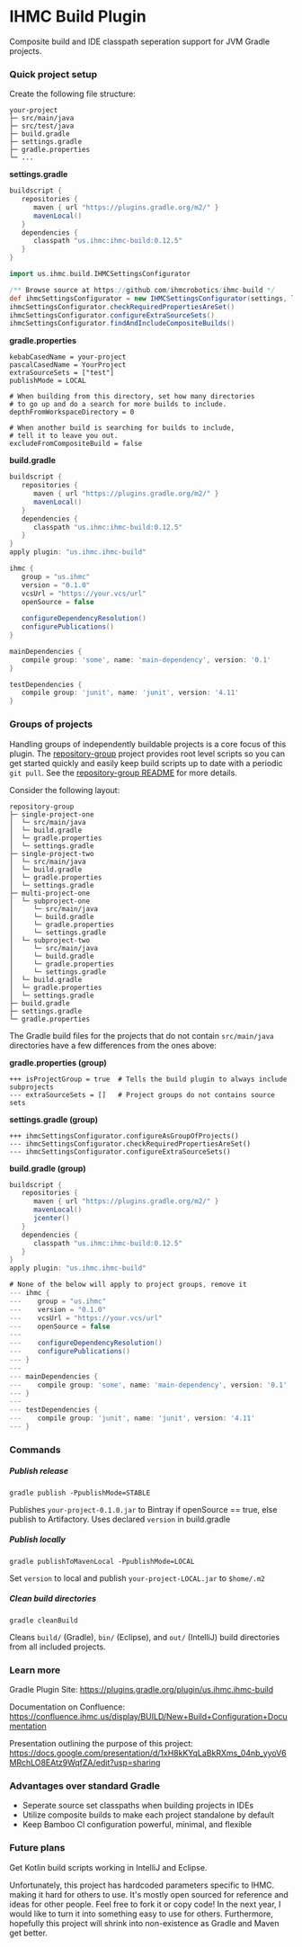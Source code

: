 # IHMC Build Plugin

Composite build and IDE classpath seperation support for JVM Gradle projects.

### Quick project setup

Create the following file structure:
```
your-project
├─ src/main/java
├─ src/test/java
├─ build.gradle
├─ settings.gradle
├─ gradle.properties
└─ ...
```

**settings.gradle**
```gradle
buildscript {
   repositories {
      maven { url "https://plugins.gradle.org/m2/" }
      mavenLocal()
   }
   dependencies {
      classpath "us.ihmc:ihmc-build:0.12.5"
   }
}

import us.ihmc.build.IHMCSettingsConfigurator

/** Browse source at https://github.com/ihmcrobotics/ihmc-build */
def ihmcSettingsConfigurator = new IHMCSettingsConfigurator(settings, logger, ext)
ihmcSettingsConfigurator.checkRequiredPropertiesAreSet()
ihmcSettingsConfigurator.configureExtraSourceSets()
ihmcSettingsConfigurator.findAndIncludeCompositeBuilds()
```

**gradle.properties**
```
kebabCasedName = your-project
pascalCasedName = YourProject
extraSourceSets = ["test"]
publishMode = LOCAL

# When building from this directory, set how many directories
# to go up and do a search for more builds to include.
depthFromWorkspaceDirectory = 0

# When another build is searching for builds to include,
# tell it to leave you out.
excludeFromCompositeBuild = false
```

**build.gradle**
```gradle
buildscript {
   repositories {
      maven { url "https://plugins.gradle.org/m2/" }
      mavenLocal()
   }
   dependencies {
      classpath "us.ihmc:ihmc-build:0.12.5"
   }
}
apply plugin: "us.ihmc.ihmc-build"

ihmc {
   group = "us.ihmc"
   version = "0.1.0"
   vcsUrl = "https://your.vcs/url"
   openSource = false
   
   configureDependencyResolution()
   configurePublications()
}

mainDependencies {
   compile group: 'some', name: 'main-dependency', version: '0.1'
}

testDependencies {
   compile group: 'junit', name: 'junit', version: '4.11'
}
```

### Groups of projects

Handling groups of independently buildable projects is a core focus of this plugin. The [repository-group](https://github.com/ihmcrobotics/repository-group) project provides root level scripts so you can get started quickly and easily keep build scripts up to date with a periodic `git pull`. See the [repository-group README](https://github.com/ihmcrobotics/repository-group/blob/master/README.md) for more details.

Consider the following layout:

```
repository-group
├─ single-project-one
│  └─ src/main/java
│  └─ build.gradle
│  └─ gradle.properties
│  └─ settings.gradle
├─ single-project-two
│  └─ src/main/java
│  └─ build.gradle
│  └─ gradle.properties
│  └─ settings.gradle
├─ multi-project-one
│  └─ subproject-one
│     └─ src/main/java
│     └─ build.gradle
│     └─ gradle.properties
│     └─ settings.gradle
│  └─ subproject-two
│     └─ src/main/java
│     └─ build.gradle
│     └─ gradle.properties
│     └─ settings.gradle
│  └─ build.gradle
│  └─ gradle.properties
│  └─ settings.gradle
├─ build.gradle
├─ settings.gradle
└─ gradle.properties
```

The Gradle build files for the projects that do not contain `src/main/java` directories have a few differences from the ones above:

**gradle.properties (group)**
```
+++ isProjectGroup = true  # Tells the build plugin to always include subprojects
--- extraSourceSets = []   # Project groups do not contains source sets
```

**settings.gradle (group)**
```
+++ ihmcSettingsConfigurator.configureAsGroupOfProjects()
--- ihmcSettingsConfigurator.checkRequiredPropertiesAreSet()
--- ihmcSettingsConfigurator.configureExtraSourceSets()
```

**build.gradle (group)**
```gradle
buildscript {
   repositories {
      maven { url "https://plugins.gradle.org/m2/" }
      mavenLocal()
      jcenter()
   }
   dependencies {
      classpath "us.ihmc:ihmc-build:0.12.5"
   }
}
apply plugin: "us.ihmc.ihmc-build"

# None of the below will apply to project groups, remove it
--- ihmc {
---    group = "us.ihmc"
---    version = "0.1.0"
---    vcsUrl = "https://your.vcs/url"
---    openSource = false
---    
---    configureDependencyResolution()
---    configurePublications()
--- }
--- 
--- mainDependencies {
---    compile group: 'some', name: 'main-dependency', version: '0.1'
--- }
--- 
--- testDependencies {
---    compile group: 'junit', name: 'junit', version: '4.11'
--- }
```

### Commands

##### Publish release

`gradle publish -PpublishMode=STABLE`

Publishes `your-project-0.1.0.jar` to Bintray if openSource == true, else publish to Artifactory. Uses declared `version` in build.gradle

##### Publish locally

`gradle publishToMavenLocal -PpublishMode=LOCAL`

Set `version` to local and publish `your-project-LOCAL.jar` to `$home/.m2`

##### Clean build directories

`gradle cleanBuild`

Cleans `build/` (Gradle), `bin/` (Eclipse), and `out/` (IntelliJ) build directories from all included projects.

### Learn more

Gradle Plugin Site: https://plugins.gradle.org/plugin/us.ihmc.ihmc-build

Documentation on Confluence: https://confluence.ihmc.us/display/BUILD/New+Build+Configuration+Documentation

Presentation outlining the purpose of this project: https://docs.google.com/presentation/d/1xH8kKYqLaBkRXms_04nb_yyoV6MRchLO8EAtz9WqfZA/edit?usp=sharing

### Advantages over standard Gradle

- Seperate source set classpaths when building projects in IDEs
- Utilize composite builds to make each project standalone by default
- Keep Bamboo CI configuration powerful, minimal, and flexible

### Future plans

Get Kotlin build scripts working in IntelliJ and Eclipse.

Unfortunately, this project has hardcoded parameters specific to IHMC. making it hard for others to use. It's mostly open sourced for reference and ideas for other people. Feel free to fork it or copy code! In the next year, I would like to turn it into something easy to use for others. Furthermore, hopefully this project will shrink into non-existence as Gradle and Maven get better.
